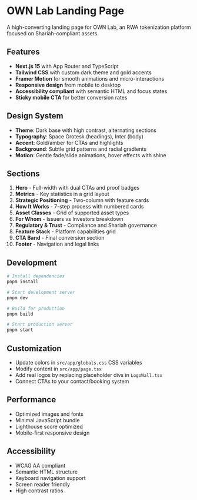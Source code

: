 # OWN Lab Landing Page

A high-converting landing page for OWN Lab, an RWA tokenization platform focused on Shariah-compliant assets.

## Features

- **Next.js 15** with App Router and TypeScript
- **Tailwind CSS** with custom dark theme and gold accents
- **Framer Motion** for smooth animations and micro-interactions
- **Responsive design** from mobile to desktop
- **Accessibility compliant** with semantic HTML and focus states
- **Sticky mobile CTA** for better conversion rates

## Design System

- **Theme**: Dark base with high contrast, alternating sections
- **Typography**: Space Grotesk (headings), Inter (body)
- **Accent**: Gold/amber for CTAs and highlights
- **Background**: Subtle grid patterns and radial gradients
- **Motion**: Gentle fade/slide animations, hover effects with shine

## Sections

1. **Hero** - Full-width with dual CTAs and proof badges
2. **Metrics** - Key statistics in a grid layout
3. **Strategic Positioning** - Two-column with feature cards
4. **How It Works** - 7-step process with numbered cards
5. **Asset Classes** - Grid of supported asset types
6. **For Whom** - Issuers vs Investors breakdown
7. **Regulatory & Trust** - Compliance and Shariah governance
8. **Feature Stack** - Platform capabilities grid
9. **CTA Band** - Final conversion section
10. **Footer** - Navigation and legal links

## Development

```bash
# Install dependencies
pnpm install

# Start development server
pnpm dev

# Build for production
pnpm build

# Start production server
pnpm start
```

## Customization

- Update colors in `src/app/globals.css` CSS variables
- Modify content in `src/app/page.tsx`
- Add real logos by replacing placeholder divs in `LogoWall.tsx`
- Connect CTAs to your contact/booking system

## Performance

- Optimized images and fonts
- Minimal JavaScript bundle
- Lighthouse score optimized
- Mobile-first responsive design

## Accessibility

- WCAG AA compliant
- Semantic HTML structure
- Keyboard navigation support
- Screen reader friendly
- High contrast ratios